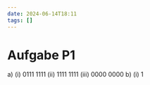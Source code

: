 ```yaml
---
date: 2024-06-14T18:11
tags: []
---
```

# Aufgabe P1
a) (i) 0111 1111 (ii) 1111 1111 (iii) 0000 0000
b) (i) 1